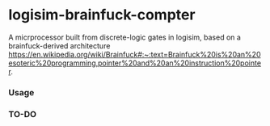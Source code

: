 # logisim-brainfuck-compter
A micrprocessor built from discrete-logic gates in logisim, based on a brainfuck-derived architecture
https://en.wikipedia.org/wiki/Brainfuck#:~:text=Brainfuck%20is%20an%20esoteric%20programming,pointer%20and%20an%20instruction%20pointer.

### Usage

### TO-DO
